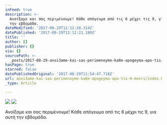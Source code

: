 ```yaml
---
inFeed: true
description: >-
  Ανοίξαμε και σας περιμένουμε! Kάθε απόγευμα από τις 6 μέχρι τις 9, για αυτή
  την εβδομάδα.
dateModified: '2017-08-29T12:12:20.314Z'
datePublished: '2017-08-29T12:12:21.189Z'
title: ''
author: []
publisher: {}
via: {}
sourcePath: >-
  _posts/2017-08-29-anoi3ame-kai-sas-perimenoyme-ka8e-apogeyma-apo-tis-6-mexri.md
hasPage: true
starred: false
datePublishedOriginal: '2017-08-29T11:54:47.718Z'
url: anoi3ame-kai-sas-perimenoyme-ka8e-apogeyma-apo-tis-6-mexri/index.html
_type: Article

---
```

![](https://the-grid-user-content.s3-us-west-2.amazonaws.com/5a3bcace-fa7f-476d-bed6-4f32ed797547.png)
![](https://the-grid-user-content.s3-us-west-2.amazonaws.com/9c406b6a-fc39-4446-9aa2-f5e83850cb2e.jpg)

Ανοίξαμε και σας περιμένουμε! Kάθε απόγευμα από τις 6 μέχρι τις 9, για αυτή την εβδομάδα.